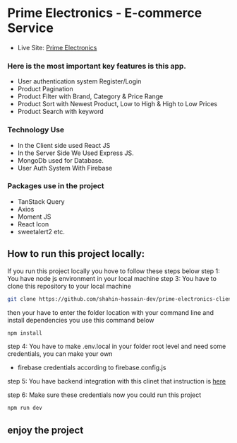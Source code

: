 # Prime Electronics - E-commerce Service

- Live Site: [Prime Electronics](https://prime-electronics-b176d.web.app)

### Here is the most important key features is this app.

- User authentication system Register/Login
- Product Pagination
- Product Filter with Brand, Category & Price Range
- Product Sort with Newest Product, Low to High & High to Low Prices
- Product Search with keyword

### Technology Use

- In the Client side used React JS
- In the Server Side We Used Express JS.
- MongoDb used for Database.
- User Auth System With Firebase

### Packages use in the project

- TanStack Query
- Axios
- Moment JS
- React Icon
- sweetalert2 etc.

## How to run this project locally:

If you run this project locally you hove to follow these steps below
step 1: You have node js environment in your local machine
step 3: You have to clone this repository to your local machine

```bash
git clone https://github.com/shahin-hossain-dev/prime-electronics-client.git
```

then your have to enter the folder location with your command line and install dependencies you use this command below

```bash
npm install
```

step 4: You have to make .env.local in your folder root level and need some credentials, you can make your own

- firebase credentials according to firebase.config.js

step 5: You have backend integration with this clinet that instruction is [here](https://github.com/shahin-hossain-dev/prime-electronics-server)

step 6: Make sure these credentials now you could run this project

```bash
npm run dev
```

## enjoy the project
